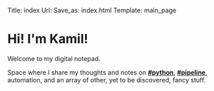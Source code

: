 Title: index
Url:
Save_as: index.html
Template: main_page

# Hi! I'm Kamil!

Welcome to my digital notepad.

Space where I share my thoughts and notes
on [**#python**]({tag}python), [**#pipeline**]({tag}pipeline), automation,
and an array of other, yet to be discovered, fancy stuff.
